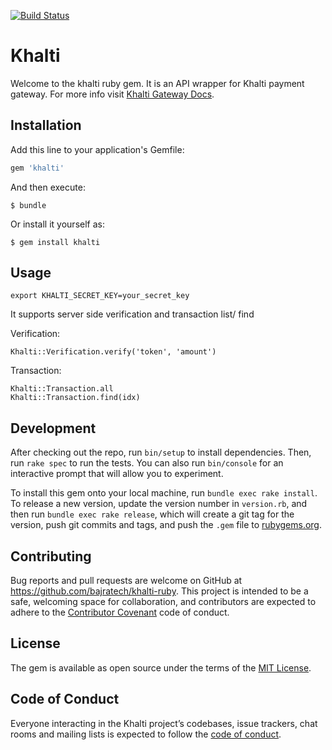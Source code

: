 [![Build Status](https://travis-ci.org/degendra/khalti-ruby.png)](https://travis-ci.org/degendra/khalti-ruby)

# Khalti

Welcome to the khalti ruby gem. It is an API wrapper for Khalti payment gateway. For more info visit [Khalti Gateway Docs](http://docs.khalti.com/).

## Installation

Add this line to your application's Gemfile:

```ruby
gem 'khalti'
```

And then execute:

    $ bundle

Or install it yourself as:

    $ gem install khalti

## Usage

    export KHALTI_SECRET_KEY=your_secret_key

It supports server side verification and transaction list/ find

Verification:

    Khalti::Verification.verify('token', 'amount')

Transaction:

    Khalti::Transaction.all
    Khalti::Transaction.find(idx)

## Development

After checking out the repo, run `bin/setup` to install dependencies. Then, run `rake spec` to run the tests. You can also run `bin/console` for an interactive prompt that will allow you to experiment.

To install this gem onto your local machine, run `bundle exec rake install`. To release a new version, update the version number in `version.rb`, and then run `bundle exec rake release`, which will create a git tag for the version, push git commits and tags, and push the `.gem` file to [rubygems.org](https://rubygems.org).

## Contributing

Bug reports and pull requests are welcome on GitHub at https://github.com/bajratech/khalti-ruby. This project is intended to be a safe, welcoming space for collaboration, and contributors are expected to adhere to the [Contributor Covenant](http://contributor-covenant.org) code of conduct.

## License

The gem is available as open source under the terms of the [MIT License](https://opensource.org/licenses/MIT).

## Code of Conduct

Everyone interacting in the Khalti project’s codebases, issue trackers, chat rooms and mailing lists is expected to follow the [code of conduct](https://github.com/[USERNAME]/khalti/blob/master/CODE_OF_CONDUCT.md).
